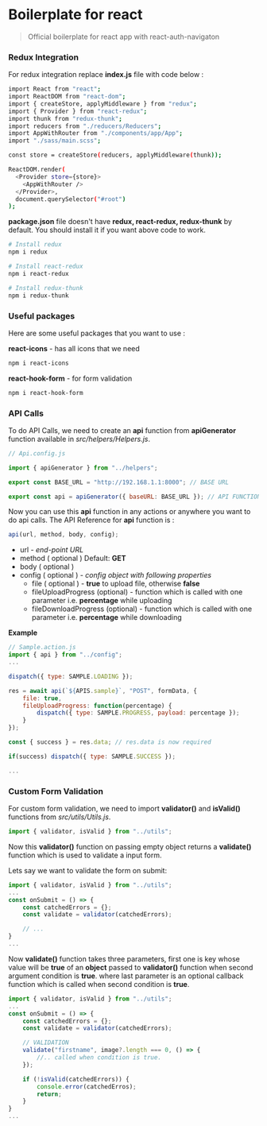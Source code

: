 # Boilerplate for react

> Official boilerplate for react app with react-auth-navigaton

### Redux Integration

For redux integration replace **index.js** file with code below :

```bash
import React from "react";
import ReactDOM from "react-dom";
import { createStore, applyMiddleware } from "redux";
import { Provider } from "react-redux";
import thunk from "redux-thunk";
import reducers from "./reducers/Reducers";
import AppWithRouter from "./components/app/App";
import "./sass/main.scss";

const store = createStore(reducers, applyMiddleware(thunk));

ReactDOM.render(
  <Provider store={store}>
  	<AppWithRouter />
  </Provider>,
  document.querySelector("#root")
);
```

**package.json** file doesn't have **redux, react-redux, redux-thunk** by default. You should install it if you want above code to work.

```bash
# Install redux
npm i redux

# Install react-redux
npm i react-redux

# Install redux-thunk
npm i redux-thunk
```

### Useful packages

Here are some useful packages that you want to use :

**react-icons** - has all icons that we need

```bash
npm i react-icons
```

**react-hook-form** - for form validation

```bash
npm i react-hook-form
```

### API Calls

To do API Calls, we need to create an **api** function from **apiGenerator** function available in _src/helpers/Helpers.js_.

```js
// Api.config.js

import { apiGenerator } from "../helpers";

export const BASE_URL = "http://192.168.1.1:8000"; // BASE URL

export const api = apiGenerator({ baseURL: BASE_URL }); // API FUNCTION
```

Now you can use this **api** function in any actions or anywhere you want to do api calls. The API Reference for **api** function is :

```js
api(url, method, body, config);
```

- url - _end-point URL_
- method ( optional ) Default: **GET**
- body ( optional )
- config ( optional ) - _config object with following properties_
  - file ( optional ) - **true** to upload file, otherwise **false**
  - fileUploadProgress (optional) - function which is called with one parameter i.e. **percentage** while uploading
  - fileDownloadProgress (optional) - function which is called with one parameter i.e. **percentage** while downloading

**Example**

```js
// Sample.action.js
import { api } from "../config";
...

dispatch({ type: SAMPLE.LOADING });

res = await api(`${APIS.sample}`, "POST", formData, {
    file: true,
    fileUploadProgress: function(percentage) {
        dispatch({ type: SAMPLE.PROGRESS, payload: percentage });
    }
});

const { success } = res.data; // res.data is now required

if(success) dispatch({ type: SAMPLE.SUCCESS });

...
```

### Custom Form Validation

For custom form validation, we need to import **validator()** and **isValid()** functions from _src/utils/Utils.js_.

```javascript
import { validator, isValid } from "../utils";
```

Now this **validator()** function on passing empty object returns a **validate()** function which is used to validate a input form.

Lets say we want to validate the form on submit:

```javascript
import { validator, isValid } from "../utils";
...
const onSubmit = () => {
    const catchedErrors = {};
    const validate = validator(catchedErrors);

    // ...
}
...
```

Now **validate()** function takes three parameters, first one is key whose value will be **true** of an **object** passed to **validator()** function when second argument condition is **true**. where last parameter is an optional callback function which is called when second condition is **true**.

```javascript
import { validator, isValid } from "../utils";
...
const onSubmit = () => {
    const catchedErrors = {};
    const validate = validator(catchedErrors);

    // VALIDATION
    validate("firstname", image?.length === 0, () => {
    	//.. called when condition is true.
    });

    if (!isValid(catchedErrors)) {
        console.error(catchedErros);
        return;
    }
}
...
```
